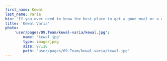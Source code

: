```yaml
---
first_name: Kewal
last_name: Varia
bio: 'If you ever need to know the best place to get a good meal or a cocktail, Kewal is your man. A stickler for service, he’s always the mad professor in the room, who will find the random connection that really brings a story to life that others haven’t seen. He’s certainly not a yes man, he’ll tell you exactly what he thinks, and he has an irritating habit of being right. He goes beyond PR to really understand business needs and move beyond the ‘supplier’ relationship with clients. Oh and don’t ask him about his latest scuba diving trip as you’ll likely get your ears bent for a few hours.'
title: 'Kewal Varia'
photo:
    'user/pages/09.Team/kewal-varia/kewal.jpg':
        name: 'kewal.jpg'
        type: image/jpeg
        size: 97118
        path: 'user/pages/09.Team/kewal-varia/kewal.jpg'
---
```

